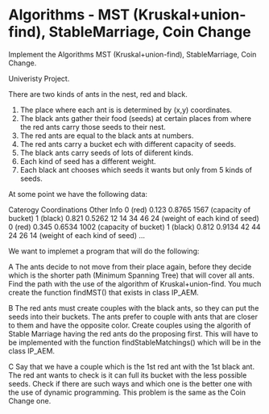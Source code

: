 # Algorithms - MST (Kruskal+union-find), StableMarriage, Coin Change
 Implement the Algorithms MST (Kruskal+union-find), StableMarriage, Coin Change.
 
 Univeristy Project.
 
There are two kinds of ants in the nest, red and black.
1. The place where each ant is is determined by (x,y) coordinates.
2. The black ants gather their food (seeds) at certain places from where the red ants
carry those seeds to their nest.
3. The red ants are equal to the black ants at numbers.
4. The red ants carry a bucket ech with different capacity of seeds.
5. The black ants carry seeds of lots of diiferent kinds.
6. Each kind of seed has a different weight.
7. Each black ant chooses which seeds it wants but only from 5 kinds of seeds.

At some point we have the following data: 

Caterogy Coordinations Other Info
0 (red) 0.123 0.8765 1567 (capacity of bucket)
1 (black) 0.821 0.5262 12 14 34 46 24 (weight of each kind of seed)
0 (red) 0.345 0.6534 1002 (capacity of bucket)
1 (black) 0.812 0.9134 42 44 24 26 14 (weight of each kind of seed)
...

We want to implemet a program that will do the following:

Α
The ants decide to not move from their place again, before they decide which is 
the shorter path (Minimum Spanning Tree) that will cover all ants. Find the 
path with the use of the algorithm of Kruskal+union-find.
You much create the function findMST() that exists in class IP_AEM.

B
The red ants must create couples with the black ants, so they can put the seeds 
into their buckets. The ants prefer to couple with ants that are closer to them and
have the opposite color. Create couples using the algorith of Stable Marriage
having the red ants do the proposing first. This will have to be implemented
with the function findStableMatchings() which will be in the class IP_AEM.

C
Say that we have a couple which is the 1st red ant with the 1st black ant. 
The red ant wants to check is it can full its bucket with the less possible
seeds. Check if there are such ways and which one is the better one with the
use of dynamic programming. This problem is the same as the Coin Change one. 

